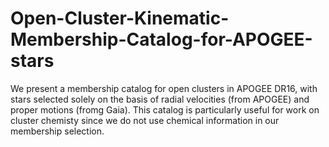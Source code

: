 # Open-Cluster-Kinematic-Membership-Catalog-for-APOGEE-stars
We present a membership catalog for open clusters in APOGEE DR16, with stars selected solely on the basis of radial velocities (from APOGEE) and proper motions (fromg Gaia). This catalog is particularly useful for work on cluster chemisty since we do not use chemical information in our membership selection.

